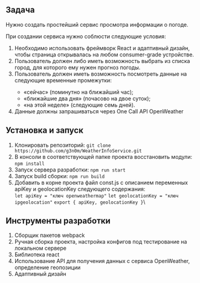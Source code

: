 <h2>Задача</h2>

<p>Нужно создать простейший сервис просмотра информации о погоде.</p>

<p>При создании сервиса нужно соблюсти следующие условия:</p>

<ol>
    <li>Необходимо использовать фреймворк React и адаптивный дизайн, чтобы страница открывалась на любом consumer-grade устройстве.</li>
    <li>Пользователь должен либо иметь возможность выбрать из списка город, для которого ему нужен прогноз погоды.</li>
    <li>Пользователь должен иметь возможность посмотреть данные на следующие временные промежутки:</li>
    <ul>
        <li>«сейчас» (поминутно на ближайший час);</li>
        <li>«ближайшие два дня» (почасово на двое суток);</li>
        <li>«на этой неделе» (следующие семь дней).</li>
    </ul>
    <li>Данные должны запрашиваться через One Call API OpenWeather</li>
</ol>

<h2>Установка и запуск</h2>

<ol>
    <li>Клонировать репозиторий: <code>git clone https://github.com/g3n0m/WeatherInfoService.git</code></li>
    <li>В консоли в соответствующей папке проекта восстановить модули: <code>npm install</code></li>
    <li>Запуск сервера разработки: <code>npm run start</code></li>
    <li>Запуск build сборки: <code>npm run build</code></li>
    <li>Добавить в корне проекта файл const.js с описанием переменных apiKey и geolocationKey следующего содержания:<br>
        <code>let apiKey = "ключ openweathermap"</code> 
        <code>let geolocationKey = "ключ ipgeolocation"</code> 
        <code>export { apiKey, geolocationKey }</code>\
    </li>
</ol>

<h2>Инструменты разработки</h2>

<ol>
    <li>Сборщик пакетов webpack</li>
    <li>Ручная сборка проекта, настройка конфигов под тестирование на локальном сервере</li>
    <li>Библиотека react</li>
    <li>Использование API для получения данных с сервиса OpenWeather, определение геопозиции</li>
    <li>Адаптивный дизайн</li>
</ol>